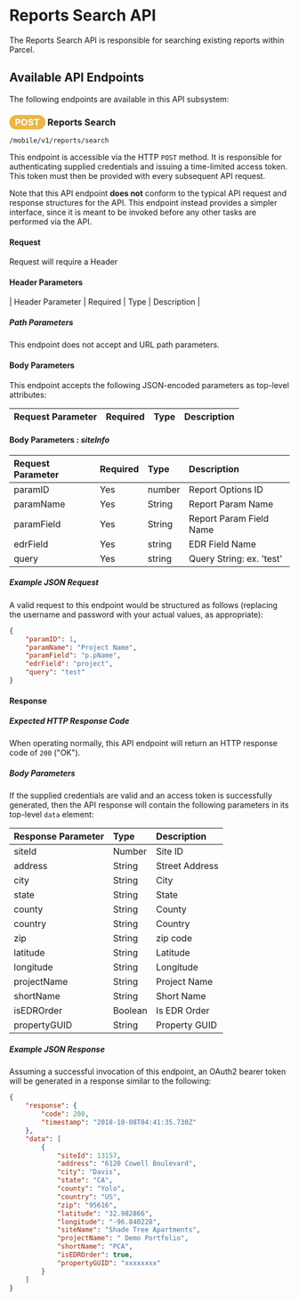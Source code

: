 # Reports Search API

The Reports Search API is responsible for searching existing reports within Parcel.

## Available API Endpoints

The following endpoints are available in this API subsystem:

### <span style="background-color: #ebb747; font-weight: bold; color: #ffffff; padding: 3px 10px; border-radius: 14px;">POST</span> **Reports Search**

```text
/mobile/v1/reports/search
```

This endpoint is accessible via the HTTP `POST` method. It
is responsible for authenticating supplied credentials and
issuing a time-limited access token. This token must then
be provided with every subsequent API request.

Note that this API endpoint **does not** conform to the typical
API request and response structures for the API. This
endpoint instead provides a simpler interface, since it is
meant to be invoked before any other tasks are performed via
the API.

#### Request

Request will require a Header

#### Header Parameters

| Header Parameter | Required | Type | Description |


##### Path Parameters

This endpoint does not accept and URL path parameters.

#### Body Parameters

This endpoint accepts the following JSON-encoded parameters
as top-level attributes:

| Request Parameter | Required | Type | Description |
| :--- | :--- | :--- | :--- |

#### Body Parameters : _siteInfo_

| Request Parameter | Required | Type | Description |
| :--- | :--- | :--- | :--- |
| paramID | Yes | number | Report Options ID |
| paramName | Yes | String | Report Param Name |
| paramField | Yes | String | Report Param Field Name |
| edrField | Yes | string | EDR Field Name |
| query | Yes | string | Query String: ex. 'test' |


##### Example JSON Request

A valid request to this endpoint would be structured as follows
(replacing the username and password with your actual values,
as appropriate):

```json
{
    "paramID": 1,
    "paramName": "Project Name",
    "paramField": "p.pName",
    "edrField": "project",
    "query": "test"
}
```

#### Response

##### Expected HTTP Response Code

When operating normally, this API endpoint will return
an HTTP response code of `200` ("OK").

##### Body Parameters

If the supplied credentials are valid and an access token
is successfully generated, then the API response will
contain the following parameters in its top-level `data`
element:

| Response Parameter | Type | Description |
| :--- | :--- | :--- |
| siteId | Number | Site ID |
| address | String | Street Address |
| city | String | City |
| state | String | State |
| county | String | County |
| country | String | Country |
| zip | String | zip code |
| latitude | String | Latitude |
| longitude | String | Longitude |
| projectName | String | Project Name |
| shortName | String | Short Name |
| isEDROrder | Boolean | Is EDR Order |
| propertyGUID | String | Property GUID |

##### Example JSON Response

Assuming a successful invocation of this endpoint, an OAuth2
bearer token will be generated in a response similar to the
following:

```json
{
    "response": {
        "code": 200,
        "timestamp": "2018-10-08T04:41:35.730Z"
    },
    "data": [
        {
            "siteId": 13157,
            "address": "6120 Cowell Boulevard",
            "city": "Davis",
            "state": "CA",
            "county": "Yolo",
            "country": "US",
            "zip": "95616",
            "latitude": "32.982866",
            "longitude": "‐96.840228",
            "siteName": "Shade Tree Apartments",
            "projectName": " Demo Portfolio",
            "shortName": "PCA",
            "isEDROrder": true,
            "propertyGUID": "xxxxxxxx"
        }
    ]
}
```
